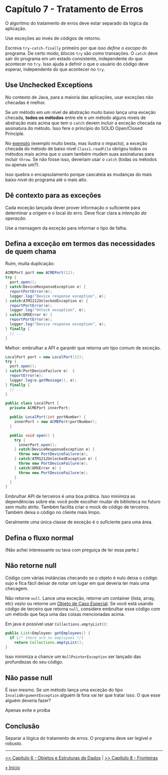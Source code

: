 # Capítulo 7 - Tratamento de Erros
O algoritmo do tratamento de erros deve estar separado da lógica da aplicação.

Use exceções ao invés de códigos de retorno.

Escreva `try-catch-finally` primeiro por que isso _define o escopo_ do programa.
De certo modo, blocos `try` são como transações. O `catch` deve sair do programa
em um estado consistente, independente do que acontecer no `try`. Isso ajuda a
definir o que o usuário do código deve esperar, independente do que acontecer no `try`.

## Use Unchecked Exceptions
No contexto de Java, para a maioria das aplicações, usar exceções não checadas é
melhor. 

Se um método em um nível de abstração muito baixo lança uma exceção checada, 
**todos os métodos** entre ele e um método alguns níveis de abstração mais acima
que tem o `catch` devem incluir a exceção checada na assinatura do método. Isso 
fere o princípio do SOLID Open/Closed Principle.

No [exemplo](Class3.java) (exemplo muito besta, mas ilustra o impacto), a 
exceção checada do método de baixo nível `Class1.readFile` obrigou todos os 
métodos mais acima que o usam também mudem suas assinaturas para incluir `throw`. Se não fosse isso, deveriam usar o `catch` (todas os métodos ou apenas um?).

Isso quebra o encapsulamento porque cascateia as mudanças do mais baixo nível do 
programa até o mais alto.


## Dê contexto para as exceções
Cada exceção  lançada dever prover informação o suficiente para determinar a 
origem e o local do erro. Deve ficar clara a _intenção da operação_.

Use a mensagem da exceção para informar o tipo de falha.


## Defina a exceção em termos das necessidades de quem chama
Ruim, muita duplicação:
```java
ACMEPort port new ACMEPort(12);
try {
  port.open();
} catch(DeviceResponseException e) {
  reportPortError(e);
  logger.log("Device response exception", e);
} catch(ATM1212UnlockedException e) {
  reportPortError(e);
  logger.log("Unlock exception", e);
} catch(GMXError e) {
  reportPortError(e);
  logger.log("Device response exception", e);
} finally {
  // ...
}
```

Melhor: embrulhar a API e garantir que retorna um tipo comum de exceção.
```java
LocalPort port = new LocalPort(12);
try {
  port.open();
} catch(PortDeviceFailure e)  {
  reportError(e);
  logger.log(e.getMessage(), e);
} finally {
  // ...
}

public class LocalPort {
  private ACMEPort innerPort;

  public LocalPort(int portNumber) {
    innerPort = new ACMEPort(portNumber);
  }

  public void open() {
    try {
      innerPort.open();
    } catch(DeviceResponseException e) {
      throw new PortDeviceFailure(e);
    } catch(ATM1212UnlockedException e) {
      throw new PortDeviceFailure(e);
    } catch(GMXError e) {
      throw new PortDeviceFailure(e);
    }
  }
}
```

Embrulhar API de terceiros é uma boa prática. Isso minimiza as dependências sobre ela: você pode escolher mudar de biblioteca no futuro sem muito atrito. 
Também facilita criar o mock de código de terceiros. Também deixa o código no cliente mais limpo.

Geralmente uma única classe de exceção é o suficiente para uma área.


## Defina o fluxo normal
(Não achei interessante ou tava com preguiça de ler essa parte.)


## Não retorne null
Código com várias instâncias checando se o objeto é nulo deixa o código sujo e
fica fácil deixar de notar um lugar em que deveria ter mais uma checagem.

Não retorne `null`. 
Lance uma exceção, retorne um container (lista, array, etc) _vazio_ ou retorne
um 
[Objeto de Caso Especial](https://martinfowler.com/eaaCatalog/specialCase.html).
Se você está usando código de terceiro que retorna `null`, considere embrulhar 
esse código com um método que faça uma das coisas mencionadas acima.

Em java é possível usar `Collections.emptyList()`:

```java
public List<Employee> getEmployees() {
  if (/* there are no employees */) 
    return Collections.emptyList();
}
```

Isso minimiza a chance um `NullPointerException` ser lançado das profundezas do seu código.


## Não passe null
É isso mesmo. Se um método lança uma exceção do tipo
`InvalidArgumentException` alguém lá fora vai ter que tratar isso. O que esse 
alguém deveria fazer?

Apenas evite e proíba

## Conclusão
Separar a lógica do tratamento de erros. O programa deve ser legível _e_ 
robusto. 

---


[<< Capítulo 6 - Objetos e Estruturas de Dados](./../chap6_ObjectsAndDataStructures/README.md) 
|
[>> Capítulo 8 - Fronteiras](./../chap8_Boundaries/README.md)

[• Início](../../README.md)

